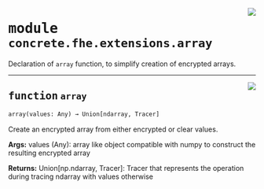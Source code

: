 <!-- markdownlint-disable -->

<a href="../../../compilers/concrete-compiler/compiler/lib/Bindings/Python/concrete/fhe/extensions/array.py#L0"><img align="right" style="float:right;" src="https://img.shields.io/badge/-source-cccccc?style=flat-square"></a>

# <kbd>module</kbd> `concrete.fhe.extensions.array`
Declaration of `array` function, to simplify creation of encrypted arrays. 


---

<a href="../../../compilers/concrete-compiler/compiler/lib/Bindings/Python/concrete/fhe/extensions/array.py#L16"><img align="right" style="float:right;" src="https://img.shields.io/badge/-source-cccccc?style=flat-square"></a>

## <kbd>function</kbd> `array`

```python
array(values: Any) → Union[ndarray, Tracer]
```

Create an encrypted array from either encrypted or clear values. 



**Args:**
  values (Any):  array like object compatible with numpy to construct the resulting encrypted array 



**Returns:**
  Union[np.ndarray, Tracer]:  Tracer that represents the operation during tracing  ndarray with values otherwise 


